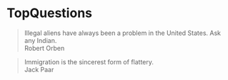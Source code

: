 # TopQuestions

> Illegal aliens have always been a problem in the United States. Ask any Indian. <br>
> Robert Orben

> Immigration is the sincerest form of flattery. <br>
> Jack Paar
